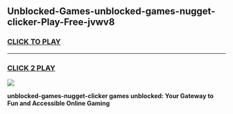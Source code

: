 
## Unblocked-Games-unblocked-games-nugget-clicker-Play-Free-jvwv8
<h3>
<a href="https://premium76.site?title=unblocked-games-nugget-clicker&ref=23A">CLICK TO PLAY</a></h3>
<hr>

<h3>
<a href="https://premium76.site?title=unblocked-games-nugget-clicker&ref=23A">CLICK 2 PLAY</a>
  
</h3>

<a href="https://premium76.site?title=unblocked-games-nugget-clicker&ref=23A"><img src="https://clearcache.store/games.png"></a>


**unblocked-games-nugget-clicker games unblocked: Your Gateway to Fun and Accessible Online Gaming**

